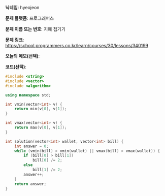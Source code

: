 **닉네임**: hyeojeon

**문제 플랫폼**: 프로그래머스

**문제 이름 또는 번호**: 지폐 접기기

**문제 링크**: https://school.programmers.co.kr/learn/courses/30/lessons/340199

**오늘의 메모(선택)**: 

**코드(선택)**:

```cpp
#include <string>
#include <vector>
#include <algorithm>

using namespace std;

int vmin(vector<int> v) {
    return min(v[0], v[1]);
}

int vmax(vector<int> v) {
    return max(v[0], v[1]);
}

int solution(vector<int> wallet, vector<int> bill) {
    int answer = 0;
    while (vmin(bill) > vmin(wallet) || vmax(bill) > vmax(wallet)) {
        if (bill[0] > bill[1])
            bill[0] /= 2;
        else
            bill[1] /= 2;
        answer++;
    }
    return answer;
}

```

